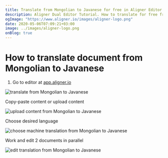 ```yaml
---
title: Translate from Mongolian to Javanese for free in Aligner Editor
description: Aligner Dual Editor Tutorial. How to translate for free from Mongolian to Javanese. Aligner is multilingual document management platform. 
ogImage: "https://www.aligner.io/images/aligner-logo.png"
date: 2020-05-06T07:09:21+03:00
image: ../images/aligner-logo.png
onBlog: true
---
```


# How to translate document from Mongolian to Javanese

1. Go to editor at [app.aligner.io](https://app.aligner.io "Aligner App web page")

![translate from Mongolian to Javanese](../aligner-blank-editor.png "translate from Mongolian to Javanese")

Copy-paste content or upload content

![upload content from Mongolian to Javanese](../aligner-uploaded-document.png "upload content from Mongolian to Javanese")

Choose desired language

![choose machine translation from Mongolian to Javanese](../aligner-language-dropdown.png "choose machine translation from Mongolian to Javanese")

Work and edit 2 documents in parallel

![edit translation from Mongolian to Javanese](../aligner-double-sitded-editor.png "edit translation from Mongolian to Javanese")

